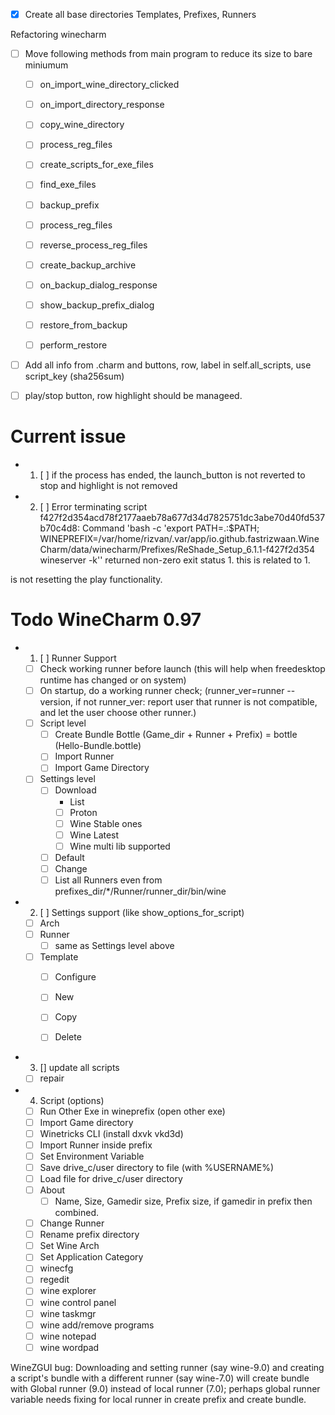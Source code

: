 - [x] Create all base directories Templates, Prefixes, Runners


Refactoring winecharm

- [ ] Move following methods from main program to reduce its size to bare miniumum
    - [ ] on_import_wine_directory_clicked
    - [ ] on_import_directory_response
    - [ ] copy_wine_directory
    - [ ] process_reg_files
    - [ ] create_scripts_for_exe_files
    - [ ] find_exe_files
    
    - [ ] backup_prefix
    - [ ] process_reg_files
    - [ ] reverse_process_reg_files
    - [ ] create_backup_archive
    - [ ] on_backup_dialog_response
    - [ ] show_backup_prefix_dialog
    - [ ] restore_from_backup
    - [ ] perform_restore
    
- [ ] Add all info from .charm and buttons, row, label in self.all_scripts, use script_key (sha256sum)
- [ ] play/stop button, row highlight should be manageed.



# Current issue
- 1. [ ] if the process has ended, the launch_button is not reverted to stop and highlight is not removed
- 2. [ ]  Error terminating script f427f2d354acd78f2177aaeb78a677d34d7825751dc3abe70d40fd537b70c4d8: Command 'bash -c 'export PATH=.:$PATH; WINEPREFIX=/var/home/rizvan/.var/app/io.github.fastrizwaan.WineCharm/data/winecharm/Prefixes/ReShade_Setup_6.1.1-f427f2d354 wineserver -k'' returned non-zero exit status 1. this is related to 1.

is not resetting the play functionality.
 
 # Todo WineCharm 0.97
 - 1. [ ] Runner Support
     - [ ] Check working runner before launch (this will help when freedesktop runtime has changed or on system)
     - [ ] On startup, do a working runner check; 
           (runner_ver=runner --version, if not runner_ver: report user that runner is not compatible, and let the user choose other runner.)
     - [ ] Script level
        - [ ] Create Bundle Bottle (Game_dir + Runner + Prefix) = bottle (Hello-Bundle.bottle)
        - [ ] Import Runner
        - [ ] Import Game Directory
     - [ ] Settings level
         - [ ] Download
             - List
             - [ ] Proton
             - [ ] Wine Stable ones
             - [ ] Wine Latest
             - [ ] Wine multi lib supported
         - [ ] Default
         - [ ] Change
         - [ ] List all Runners even from prefixes_dir/*/Runner/runner_dir/bin/wine

 - 2. [ ] Settings support (like show_options_for_script)
     - [ ] Arch 
     - [ ] Runner
         - [ ] same as Settings level above
     - [ ] Template
        - [ ] Configure
        - [ ] New
        - [ ] Copy
        - [ ] Delete


 - 3. [] update all scripts
     - [ ] repair 
     
- 4. Script (options)
    - [ ] Run Other Exe in wineprefix  (open other exe)
    - [ ] Import Game directory
    - [ ] Winetricks CLI (install dxvk vkd3d)
    - [ ] Import Runner inside prefix
    - [ ] Set Environment Variable
    - [ ] Save drive_c/user directory to file (with %USERNAME%)
    - [ ] Load file for drive_c/user directory
    - [ ] About
        - [ ] Name, Size, Gamedir size, Prefix size, if gamedir in prefix then combined.
    - [ ] Change Runner
    - [ ] Rename prefix directory
    - [ ] Set Wine Arch
    - [ ] Set Application Category
    - [ ] winecfg
    - [ ] regedit
    - [ ] wine explorer
    - [ ] wine control panel
    - [ ] wine taskmgr
    - [ ] wine add/remove programs
    - [ ] wine notepad
    - [ ] wine wordpad

WineZGUI bug: Downloading and setting runner (say wine-9.0) and creating a script's bundle with a different runner (say wine-7.0) will create bundle with Global runner (9.0) instead of local runner (7.0); perhaps global runner variable needs fixing for local runner in create prefix and create bundle.
